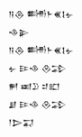 <div class='block'>
<div class='line'>𒀀𒁲 𒌦𒈨𒌍𒋙𒉡</div>
<div class='line'>𒈾𒉌</div>
<div class='line'>𒀀𒁲 𒌦𒈨𒌍𒋙𒉡</div>
<div class='line'>𒉡 𒄿𒈾 𒊮𒁉</div>
<div class='line'>𒂍 𒀜𒊒 𒄑𒊬</div>
<div class='line'>𒋗 𒄿𒈾 𒊮𒁉</div>
<div class='line'>𒁹𒆕𒍑</div>
</div>